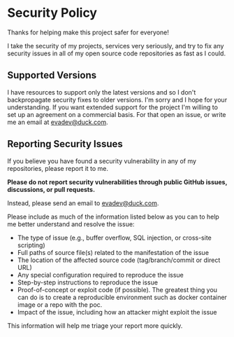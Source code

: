# Security Policy

Thanks for helping make this project safer for everyone!

I take the security of my projects, services very seriously, and try to fix any security issues in all of my open source code repositories as fast as I could.

## Supported Versions

I have resources to support only the latest versions and so I don't backpropagate security fixes to older versions. I'm sorry and I hope for your understanding. If you want extended support for the project I'm willing to set up an agreement on a commercial basis. For that open an issue, or write me an email at evadev@duck.com.

## Reporting Security Issues

If you believe you have found a security vulnerability in any of my repositories, please report it to me.

**Please do not report security vulnerabilities through public GitHub issues, discussions, or pull requests.**

Instead, please send an email to evadev@duck.com.

Please include as much of the information listed below as you can to help me better understand and resolve the issue:

- The type of issue (e.g., buffer overflow, SQL injection, or cross-site scripting)
- Full paths of source file(s) related to the manifestation of the issue
- The location of the affected source code (tag/branch/commit or direct URL)
- Any special configuration required to reproduce the issue
- Step-by-step instructions to reproduce the issue
- Proof-of-concept or exploit code (if possible). The greatest thing you can do is to create a reproducible environment such as docker container image or a repo with the poc.
- Impact of the issue, including how an attacker might exploit the issue

This information will help me triage your report more quickly.
